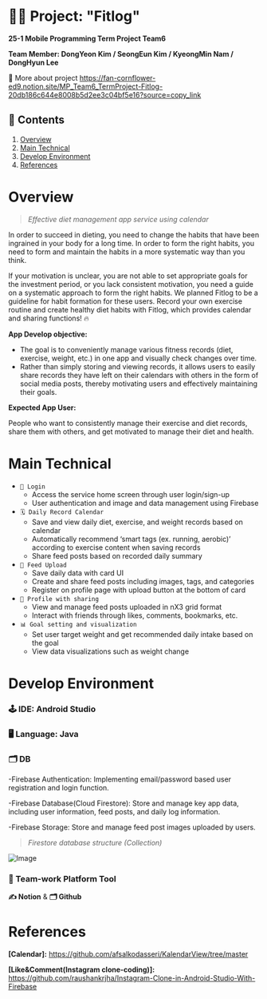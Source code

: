 # **💪🔥 Project: "Fitlog"**

**25-1 Mobile Programming Term Project Team6**

**Team Member: DongYeon Kim / SeongEun Kim / KyeongMin Nam / DongHyun Lee**

📝 More about project
https://fan-cornflower-ed9.notion.site/MP_Team6_TermProject-Fitlog-20db186c644e8008b5d2ee3c04bf5e16?source=copy_link

## **📜 Contents**

1. [Overview](#Overview)
2. [Main Technical](#Main-Technical)
3. [Develop Environment](#Develop-Environment)
4. [References](#References)

# **Overview**

> _Effective diet management app service using calendar_

In order to succeed in dieting, you need to change the habits that have been ingrained in your body for a long time. In order to form the right habits, you need to form and maintain the habits in a more systematic way than you think.

If your motivation is unclear, you are not able to set appropriate goals for the investment period, or you lack consistent motivation, you need a guide on a systematic approach to form the right habits. We planned Fitlog to be a guideline for habit formation for these users. Record your own exercise routine and create healthy diet habits with Fitlog, which provides calendar and sharing functions! 🔥

**App Develop objective:**

- The goal is to conveniently manage various fitness records (diet, exercise, weight, etc.) in one app and visually check changes over time.
- Rather than simply storing and viewing records, it allows users to easily share records they have left on their calendars with others in the form of social media posts, thereby motivating users and effectively maintaining their goals.

**Expected App User:**

People who want to consistently manage their exercise and diet records, share them with others, and get motivated to manage their diet and health.

# **Main Technical**

- `🔐 Login`
  - Access the service home screen through user login/sign-up
  - User authentication and image and data management using Firebase
- `🗓️ Daily Record Calendar`
  - Save and view daily diet, exercise, and weight records based on calendar
  - Automatically recommend ‘smart tags (ex. running, aerobic)’ according to exercise content when saving records
  - Share feed posts based on recorded daily summary
- `📒 Feed Upload`
  - Save daily data with card UI
  - Create and share feed posts including images, tags, and categories
  - Register on profile page with upload button at the bottom of card
- `👥 Profile with sharing`
  - View and manage feed posts uploaded in nX3 grid format
  - Interact with friends through likes, comments, bookmarks, etc.
- `📊 Goal setting and visualization`
  - Set user target weight and get recommended daily intake based on the goal
  - View data visualizations such as weight change

# **Develop Environment**

### 🕹️ IDE: Android Studio

### 🖥️ Language: Java

### 🗂️ DB

-Firebase Authentication: Implementing email/password based user registration and login function.

-Firebase Database(Cloud Firestore): Store and manage key app data, including user information, feed posts, and daily log information.

-Firebase Storage: Store and manage feed post images uploaded by users.

> _Firestore database structure (Collection)_

![Image](https://github.com/user-attachments/assets/9cc81eed-91b9-4cfa-9e5f-5792fc247ae1)

### **🤝 Team-work Platform Tool**

**✍️ Notion** & **🗂️ Github**

# **References**

**[Calendar]:** https://github.com/afsalkodasseri/KalendarView/tree/master

**[Like&Comment(Instagram clone-coding)]:** https://github.com/raushankrjha/Instagram-Clone-in-Android-Studio-With-Firebase
